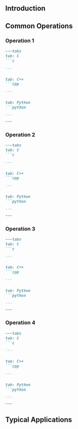 ## Introduction


## Common Operations

### Operation 1

````md
~~~tabs
tab: C
```c

```

tab: C++
```cpp

```

tab: Python
```python

```
~~~
````

### Operation 2

````md
~~~tabs
tab: C
```c

```

tab: C++
```cpp

```

tab: Python
```python

```
~~~
````

### Operation 3

````md
~~~tabs
tab: C
```c

```

tab: C++
```cpp

```

tab: Python
```python

```
~~~
````

### Operation 4

````md
~~~tabs
tab: C
```c

```

tab: C++
```cpp

```

tab: Python
```python

```
~~~
````

## Typical Applications
